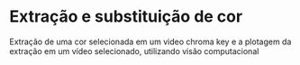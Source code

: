 # Extração e substituição de cor
Extração de uma cor selecionada em um video chroma key e a plotagem da extração em um vídeo selecionado, utilizando visão computacional
